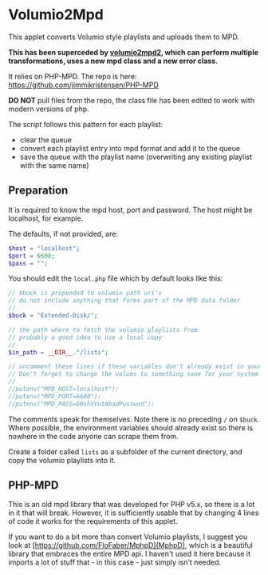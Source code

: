 # Volumio2Mpd

This applet converts Volumio style playlists and uploads them to MPD.

__This has been superceded by [volumio2mpd2](https://github.com/stroggprog/volumio2mpd2), which can perform multiple transformations, uses a new mpd class and a new error class.__

It relies on PHP-MPD. The repo is here: https://github.com/jimmikristensen/PHP-MPD

__DO NOT__ pull files from the repo, the class file has been edited to work with modern versions of php.

The script follows this pattern for each playlist:
  - clear the queue
  - convert each playlist entry into mpd format and add it to the queue
  - save the queue with the playlist name (overwriting any existing playlist with the same name)

## Preparation
It is required to know the mpd host, port and password. The host might be localhost, for example.

The defaults, if not provided, are:
```php
$host = "localhost";
$port = 6600;
$pass = "";
```

You should edit the `local.php` file which by default looks like this:
```php
// $buck is prepended to volumio path uri's
// do not include anything that forms part of the MPD data folder
//
$buck = "Extended-Disk/";

// the path where to fetch the volumio playlists from
// probably a good idea to use a local copy
//
$in_path = __DIR__."/lists";

// uncomment these lines if these variables don't already exist in your environment
// Don't forget to change the values to something sane for your system
//
//putenv("MPD_HOST=localhost");
//putenv("MPD_PORT=6600");
//putenv("MPD_PASS=G0shVVutAbadPusswud");
```

The comments speak for themselves. Note there is no preceding `/` on `$buck`.
Where possible, the environment variables should already exist so there is nowhere in the code anyone can scrape them from.

Create a folder called `lists` as a subfolder of the current directory, and copy the volumio playlists into it.



## PHP-MPD
This is an old mpd library that was developed for PHP v5.x, so there is a lot in it that will break. However, it is sufficiently usable that by changing 4 lines of code it works for the requirements of this applet.

If you want to do a bit more than convert Volumio playlists, I suggest you look at [https://github.com/FloFaber/MphpD](MphpD), which is a beautiful library that embraces the entire MPD api. I haven't used it here because it imports a lot of stuff that - in this case - just simply isn't needed.
